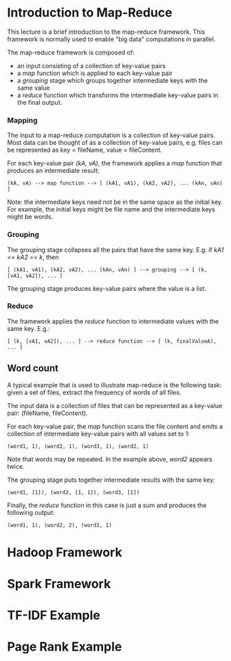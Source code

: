# Introduction to Map-Reduce

This lecture is a brief introduction to the map-reduce framework. This framework is normally used to enable "big data" computations in parallel.

The map-reduce framework is composed of:

* an input consisting of a collection of key-value pairs
* a *map* function which is applied to each key-value pair
* a *grouping* stage which groups together intermediate keys with the same value
* a *reduce* function which transforms the intermediate key-value pairs in the final output.

### Mapping

The input to a map-reduce computation is a collection of key-value pairs. Most data can be thought of as a collection of key-value pairs, e.g. files can be represented as key = fileName, value = fileContent.

For each key-value pair *(kA, vA)*, the framework applies a *map* function that produces an intermediate result:

```
(kA, vA) --> map function --> [ (kA1, vA1), (kA2, vA2), ... (kAn, vAn) ]
```

Note: the intermediate keys need not be in the same space as the initial key. For example, the initial keys might be file name and the intermediate keys might be words.

### Grouping

The grouping stage collapses all the pairs that have the same key. E.g. if *kA1* == *kA2* == *k*, then

```
[ (kA1, vA1), (kA2, vA2), ... (kAn, vAn) ] --> grouping --> [ (k, [vA1, vA2]), ... ]
```

The grouping stage produces key-value pairs where the value is a list.

### Reduce

The framework applies the *reduce* function to intermediate values with the same key. E.g.:

```
[ (k, [vA1, vA2]), ... ] --> reduce function --> [ (k, finalValueA), ... ]
```

## Word count

A typical example that is used to illustrate map-reduce is the following task: given a set of files, extract the frequency of words of all files.

The input data is a collection of files that can be represented as a key-value pair: (fileName, fileContent).

For each key-value pair, the *map* function scans the file content and emits a collection of intermediate key-value pairs with all values set to 1:

```
(word1, 1), (word2, 1), (word3, 1), (word2, 1)
```

Note that words may be repeated. In the example above, *word2* appears twice.

The grouping stage puts together intermediate results with the same key:

```
(word1, [1]), (word2, [1, 1]), (word3, [1])
```

Finally, the *reduce* function in this case is just a sum and produces the following output:

```
(word1, 1), (word2, 2), (word3, 1)
```

# Hadoop Framework

# Spark Framework

# TF-IDF Example

# Page Rank Example

